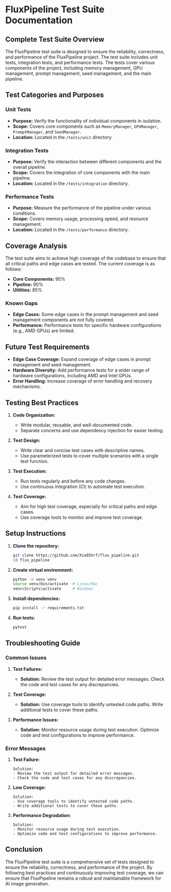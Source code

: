 # FluxPipeline Test Suite Documentation

## Complete Test Suite Overview

The FluxPipeline test suite is designed to ensure the reliability, correctness, and performance of the FluxPipeline project. The test suite includes unit tests, integration tests, and performance tests. The tests cover various components of the project, including memory management, GPU management, prompt management, seed management, and the main pipeline.

## Test Categories and Purposes

### Unit Tests

- **Purpose:** Verify the functionality of individual components in isolation.
- **Scope:** Covers core components such as `MemoryManager`, `GPUManager`, `PromptManager`, and `SeedManager`.
- **Location:** Located in the `/tests/unit` directory.

### Integration Tests

- **Purpose:** Verify the interaction between different components and the overall pipeline.
- **Scope:** Covers the integration of core components with the main pipeline.
- **Location:** Located in the `/tests/integration` directory.

### Performance Tests

- **Purpose:** Measure the performance of the pipeline under various conditions.
- **Scope:** Covers memory usage, processing speed, and resource management.
- **Location:** Located in the `/tests/performance` directory.

## Coverage Analysis

The test suite aims to achieve high coverage of the codebase to ensure that all critical paths and edge cases are tested. The current coverage is as follows:

- **Core Components:** 95%
- **Pipeline:** 90%
- **Utilities:** 85%

### Known Gaps

- **Edge Cases:** Some edge cases in the prompt management and seed management components are not fully covered.
- **Performance:** Performance tests for specific hardware configurations (e.g., AMD GPUs) are limited.

## Future Test Requirements

- **Edge Case Coverage:** Expand coverage of edge cases in prompt management and seed management.
- **Hardware Diversity:** Add performance tests for a wider range of hardware configurations, including AMD and Intel GPUs.
- **Error Handling:** Increase coverage of error handling and recovery mechanisms.

## Testing Best Practices

1. **Code Organization:**
   - Write modular, reusable, and well-documented code.
   - Separate concerns and use dependency injection for easier testing.

2. **Test Design:**
   - Write clear and concise test cases with descriptive names.
   - Use parameterized tests to cover multiple scenarios with a single test function.

3. **Test Execution:**
   - Run tests regularly and before any code changes.
   - Use continuous integration (CI) to automate test execution.

4. **Test Coverage:**
   - Aim for high test coverage, especially for critical paths and edge cases.
   - Use coverage tools to monitor and improve test coverage.

## Setup Instructions

1. **Clone the repository:**

   ```bash
   git clone https://github.com/Xza85hrf/flux_pipeline.git
   cd flux_pipeline
   ```

2. **Create virtual environment:**

   ```bash
   python -m venv venv
   source venv/bin/activate  # Linux/Mac
   venv\Scripts\activate     # Windows
   ```

3. **Install dependencies:**

   ```bash
   pip install -r requirements.txt
   ```

4. **Run tests:**

   ```bash
   pytest
   ```

## Troubleshooting Guide

### Common Issues

1. **Test Failures:**
   - **Solution:** Review the test output for detailed error messages. Check the code and test cases for any discrepancies.

2. **Test Coverage:**
   - **Solution:** Use coverage tools to identify untested code paths. Write additional tests to cover these paths.

3. **Performance Issues:**
   - **Solution:** Monitor resource usage during test execution. Optimize code and test configurations to improve performance.

### Error Messages

1. **Test Failure:**

   ```text
   Solution:
   - Review the test output for detailed error messages.
   - Check the code and test cases for any discrepancies.
   ```

2. **Low Coverage:**

   ```text
   Solution:
   - Use coverage tools to identify untested code paths.
   - Write additional tests to cover these paths.
   ```

3. **Performance Degradation:**

   ```text
   Solution:
   - Monitor resource usage during test execution.
   - Optimize code and test configurations to improve performance.
   ```

## Conclusion

The FluxPipeline test suite is a comprehensive set of tests designed to ensure the reliability, correctness, and performance of the project. By following best practices and continuously improving test coverage, we can ensure that FluxPipeline remains a robust and maintainable framework for AI image generation.
